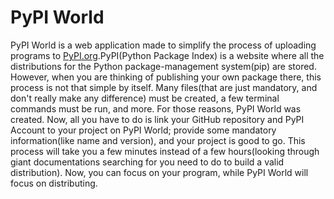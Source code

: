 # PyPI World
PyPI World is a web application made to simplify the process of uploading programs to [PyPI.org](https://pypi.org).PyPI(Python Package Index) is a website where all the distributions for the Python package-management system(pip) are stored. However, when you are thinking of publishing your own package there, this process is not that simple by itself. Many files(that are just mandatory, and don't really make any difference) must be created, a few terminal commands must be run, and more. For those reasons, PyPI World was created. Now, all you have to do is link your GitHub repository and PyPI Account to your project on PyPI World; provide some mandatory information(like name and version), and your project is good to go. This process will take you a few minutes instead of a few hours(looking through giant documentations searching for you need to do to build a valid distribution). Now, you can focus on your program, while PyPI World will focus on distributing.
